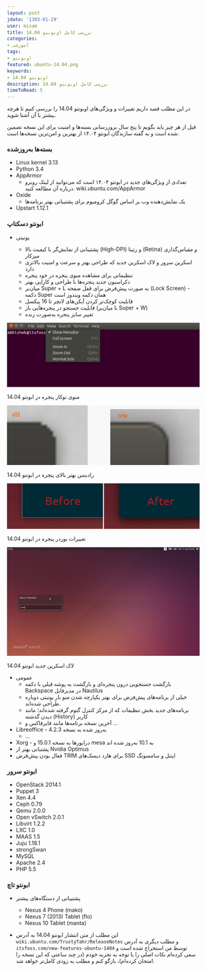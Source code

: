 ```yaml
---
layout: post
jdate: '1393-01-29'
user: misam
title: بررسی کامل اوبونتو 14.04
categories:
- آموزشی
tags:
- اوبونتو
featured: ubuntu-14.04.png
keywords:
- اوبونتو 14.04
description: بررسی کامل اوبونتو 14.04
timeToRead: 5
---
```


در این مطلب قصد داریم تغییرات و ویژگی‌های اوبونتو 14.04 را بررسی کنیم تا هرچه بیشتر با آن آشنا شوید.

قبل از هر چیز باید بگویم تا پنج سال بروزرسانی بسته‌ها و امنیت برای این نسخه تضمین شده است و به گفته سازندگان ابونتو ۱۴.۰۴ از بهترین و امن‌ترین نسخه‌ها است.

### بسته‌ها به‌روزشده

*   Linux kernel 3.13
*   Python 3.4
*   AppArmor
    *   تعدادی از ویژگی‌های جدید در ابونتو ۱۴.۰۴ است که می‌توانید از لینک روبرو درباره آن مطالعه کنید. wiki.ubuntu.com/AppArmor
*   Oxide
    *   یک نمایش‌دهنده وب بر اساس گوگل کرومیوم برای پشتیبانی بهتر برنامه‌ها
*   Upstart 1.12.1

### ابونتو دسکتاپ

*   یونیتی

    *   پشتیبانی از نمایش‌گر با کیفیت بالا (High-DPI) و رتینا (Retina) و مقیاس‌گذاری میزکار
    *   اسکرین سرور و لاک اسکرین جدید که طراحی بهتر و سرعت و امنیت بالاتری دارد
    *   تنظیماتی برای مشاهده منوی پنجره در خود پنجره
    *   دکراسیون جدید پنجره‌ها با طراحی و کارایی بهتر
    *   میان‌بر Super + L به صورت پیش‌فرض برای قفل صفحه (Lock Screen) - دکمه Super همان دکمه ویندوز است
    *   قابلیت کوچک‌تر کردن آیکن‌های لانچر تا 16 پیکسل
    *   قابلیت جستجو در پنجره‌هایی باز (با میان‌بر Super + W)
    *   تغییر سایز پنجره به‌صورت زنده

![منوی توکار پنجره در ابونتو 14.04](/images/ubuntu-1404-localmenu.png)

منوی توکار پنجره در ابونتو 14.04

![ubuntu-1404-antialiased](/images/ubuntu-1404-antialiased.jpg)

رادینس بهتر بالای پنجره در ابونتو 14.04

![تغییرات بوردر پنجره در ابونتو 14.04](/images/ubuntu-1404-borderless.jpg)

تغییرات بوردر پنجره در ابونتو 14.04

![لاک اسکرین جدید ابونتو 14.04](/images/unity-lockscreen.jpeg)

لاک اسکرین جدید ابونتو 14.04

*   عمومی
    *   بازگشت جستجویی درون پنجره‌ای و بازگشت به پوشه قبلی با دکمه Backspace در مدیرفایل Nautilus
    *   خیلی از برنامه‌های پیش‌فرض برای بهتر یکپارچه شدن منو بار یونیتی دوباره طراحی شده‌اند.
    *   برنامه‌های جدید بخش تنظیمات که از مرکز کنترل گنوم گرفته شده‌اند؛ مانند دیدن گذشته (History) کاربر
    *   آخرین نسخه برنامه‌ها مانند فایرفاکس و ...
*   Libreoffice - به‌روز شده به نسخه 4.2.3
    *   ...
*   Xorg - درایورها به نسخه 15.0.1 و mesa به 10.1 به‌روز شده اند
*   پشتبانی بهتر از Nvidia Optimus
*   فعال بودن پیش‌فرض TRIM برای هارد دیسک‌های SSD اینتل و سامسونگ

### ابونتو سرور

*   OpenStack 2014.1
*   Puppet 3
*   Xen 4.4
*   Ceph 0.79
*   Qemu 2.0.0
*   Open vSwitch 2.0.1
*   Libvirt 1.2.2
*   LXC 1.0
*   MAAS 1.5
*   Juju 1.18.1
*   strongSwan
*   MySQL
*   Apache 2.4
*   PHP 5.5

### ابونتو تاچ

*   پشتیبانی از دستگاه‌های بیشتر
    *   Nexus 4 Phone (mako)
    *   Nexus 7 (2013) Tablet (flo)
    *   Nexus 10 Tablet (manta)

* این مطلب از متن انتشار ابونتو 14.04 به آدرس `wiki.ubuntu.com/TrustyTahr/ReleaseNotes` و مطلب دیگری به آدرس `itsfoss.com/new-features-ubuntu-1404` توسط من استخراج شده است و سعی کرده‌ام نکات اصلی را با توجه به تجربه خودم (در چند ساعتی که این نسخه را امتحان کرده‌ام)، بازگو کنم و مطلب به زودی کامل‌تر خواهد شد.